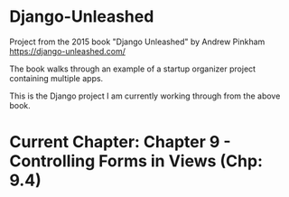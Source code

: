 # Django-Unleashed

Project from the 2015 book "Django Unleashed" by Andrew Pinkham
https://django-unleashed.com/

The book walks through an example of a startup organizer project containing multiple apps.

This is the Django project I am currently working through from the above book.

# Current Chapter: Chapter 9 - Controlling Forms in Views (Chp: 9.4)
